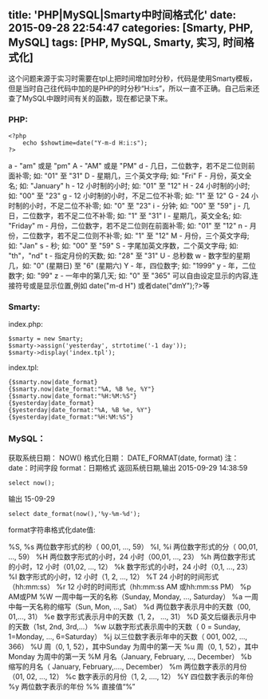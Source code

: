 title: 'PHP|MySQL|Smarty中时间格式化'
date: 2015-09-28 22:54:47
categories: [Smarty, PHP, MySQL]
tags: [PHP, MySQL, Smarty, 实习, 时间格式化]
---
这个问题来源于实习时需要在tpl上把时间增加时分秒，代码是使用Smarty模板，但是当时自己往代码中加的是PHP的时分秒“H:i:s”，所以一直不正确。自己后来还查了MySQL中跟时间有关的函数，现在都记录下来。
### PHP:

	<?php 
		echo $showtime=date("Y-m-d H:i:s");
	?>

a - "am" 或是 "pm" 
A - "AM" 或是 "PM" 
d - 几日，二位数字，若不足二位则前面补零; 如: "01" 至 "31" 
D - 星期几，三个英文字母; 如: "Fri" 
F - 月份，英文全名; 如: "January" 
h - 12 小时制的小时; 如: "01" 至 "12" 
H - 24 小时制的小时; 如: "00" 至 "23" 
g - 12 小时制的小时，不足二位不补零; 如: "1" 至 12" 
G - 24 小时制的小时，不足二位不补零; 如: "0" 至 "23" 
i - 分钟; 如: "00" 至 "59" 
j - 几日，二位数字，若不足二位不补零; 如: "1" 至 "31" 
l - 星期几，英文全名; 如: "Friday" 
m - 月份，二位数字，若不足二位则在前面补零; 如: "01" 至 "12" 
n - 月份，二位数字，若不足二位则不补零; 如: "1" 至 "12" 
M - 月份，三个英文字母; 如: "Jan" 
s - 秒; 如: "00" 至 "59" 
S - 字尾加英文序数，二个英文字母; 如: "th"，"nd" 
t - 指定月份的天数; 如: "28" 至 "31" 
U - 总秒数 
w - 数字型的星期几，如: "0" (星期日) 至 "6" (星期六) 
Y - 年，四位数字; 如: "1999" 
y - 年，二位数字; 如: "99" 
z - 一年中的第几天; 如: "0" 至 "365"
可以自由设定显示的内容,连接符号或是显示位置,例如 date("m-d H") 或者date("dmY");?>等

### Smarty:
index.php:

	$smarty = new Smarty;
	$smarty->assign('yesterday', strtotime('-1 day'));
	$smarty->display('index.tpl');

index.tpl:

	{$smarty.now|date_format}
	{$smarty.now|date_format:"%A, %B %e, %Y"}
	{$smarty.now|date_format:"%H:%M:%S"}
	{$yesterday|date_format}
	{$yesterday|date_format:"%A, %B %e, %Y"}
	{$yesterday|date_format:"%H:%M:%S"}

### MySQL：
获取系统日期： NOW()
格式化日期： DATE_FORMAT(date, format)
注： date：时间字段
format：日期格式
返回系统日期,输出 2015-09-29 14:38:59

	select now();

输出 15-09-29

	select date_format(now(),'%y-%m-%d');

format字符串格式化date值:

%S, %s 两位数字形式的秒（ 00,01, ..., 59）
%I, %i 两位数字形式的分（ 00,01, ..., 59）
%H 两位数字形式的小时，24 小时（00,01, ..., 23）
%h 两位数字形式的小时，12 小时（01,02, ..., 12）
%k 数字形式的小时，24 小时（0,1, ..., 23）
%l 数字形式的小时，12 小时（1, 2, ..., 12）
%T 24 小时的时间形式（hh:mm:ss）
%r 12 小时的时间形式（hh:mm:ss AM 或hh:mm:ss PM）
%p AM或PM
%W 一周中每一天的名称（Sunday, Monday, ..., Saturday）
%a 一周中每一天名称的缩写（Sun, Mon, ..., Sat）
%d 两位数字表示月中的天数（00, 01,..., 31）
%e 数字形式表示月中的天数（1, 2， ..., 31）
%D 英文后缀表示月中的天数（1st, 2nd, 3rd,...）
%w 以数字形式表示周中的天数（ 0 = Sunday, 1=Monday, ..., 6=Saturday）
%j 以三位数字表示年中的天数（ 001, 002, ..., 366）
%U 周（0, 1, 52），其中Sunday 为周中的第一天
%u 周（0, 1, 52），其中Monday 为周中的第一天
%M 月名（January, February, ..., December）
%b 缩写的月名（ January, February,...., December）
%m 两位数字表示的月份（01, 02, ..., 12）
%c 数字表示的月份（1, 2, ...., 12）
%Y 四位数字表示的年份
%y 两位数字表示的年份
%% 直接值“%”